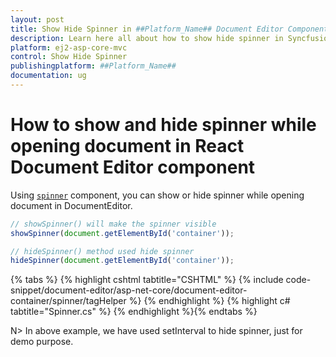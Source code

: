 ```yaml
---
layout: post
title: Show Hide Spinner in ##Platform_Name## Document Editor Component
description: Learn here all about how to show hide spinner in Syncfusion ##Platform_Name## Document Editor component of Syncfusion Essential JS 2 and more.
platform: ej2-asp-core-mvc
control: Show Hide Spinner
publishingplatform: ##Platform_Name##
documentation: ug
---
```



# How to show and hide spinner while opening document in React Document Editor component

Using [`spinner`](https://ej2.syncfusion.com/aspnetcore/documentation/spinner/getting-started-asp-core/) component, you can show or hide spinner while opening document in DocumentEditor.

```typescript
// showSpinner() will make the spinner visible
showSpinner(document.getElementById('container'));

// hideSpinner() method used hide spinner
hideSpinner(document.getElementById('container'));
```


{% tabs %}
{% highlight cshtml tabtitle="CSHTML" %}
{% include code-snippet/document-editor/asp-net-core/document-editor-container/spinner/tagHelper %}
{% endhighlight %}
{% highlight c# tabtitle="Spinner.cs" %}
{% endhighlight %}{% endtabs %}


N> In above example, we have used setInterval to hide spinner, just for demo purpose.
